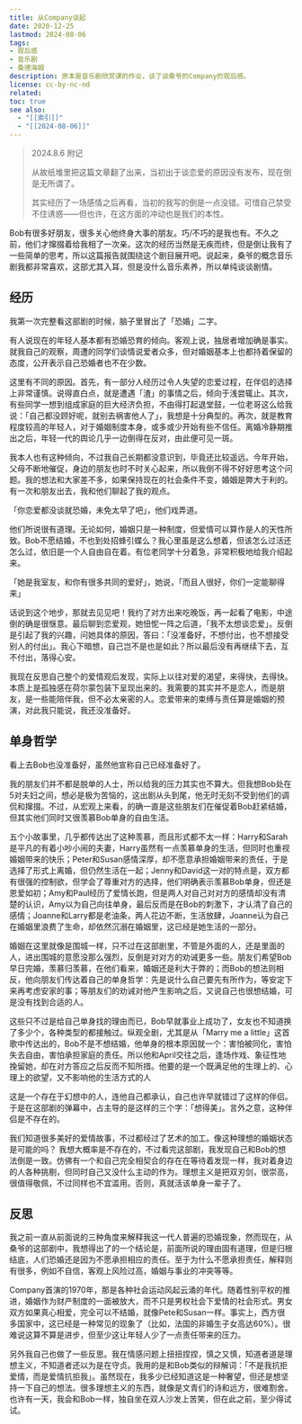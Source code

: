 ```yaml
---
title: 从Company谈起
date: 2020-12-25
lastmod: 2024-08-06
tags: 
- 观后感
- 音乐剧
- 桑德海姆
description: 原本是音乐剧欣赏课的作业，谈了谈桑爷的Company的观后感。
license: cc-by-nc-nd
related: 
toc: true
see also:
  - "[[索引]]"
  - "[[2024-08-06]]"
---
```


> 2024.8.6 附记
> 
> 从故纸堆里把这篇文章翻了出来，当初出于谈恋爱的原因没有发布，现在倒是无所谓了。
> 
> 其实经历了一场感情之后再看，当初的我写的倒是一点没错。可惜自己禁受不住诱惑——但也许，在这方面的冲动也是我们的本性。

Bob有很多好朋友，很多关心他终身大事的朋友。巧/不巧的是我也有。不久之前，他们才撺掇着给我相了一次亲。这次的经历当然是无疾而终，但是倒让我有了一些简单的思考，所以这篇报告就围绕这个剧目展开吧。说起来，桑爷的概念音乐剧我都非常喜欢，这部尤其入耳，但是没什么音乐素养，所以单纯谈谈剧情。

## 经历

我第一次完整看这部剧的时候，脑子里冒出了「恐婚」二字。

有人说现在的年轻人基本都有恐婚恐育的倾向。客观上说，独居者增加确是事实。就我自己的观察，周遭的同学们谈情说爱者众多，但对婚姻基本上也都持着保留的态度，公开表示自己恐婚者也不在少数。

这里有不同的原因。首先，有一部分人经历过令人失望的恋爱过程，在伴侣的选择上非常谨慎。说得直白点，就是遭遇「渣」的事情之后，倾向于浅尝辄止。其次，有些同学一想到组成家庭的巨大经济负担，不由得打起退堂鼓，一位老哥这么给我说：「自己都没顾好呢，就别去祸害他人了」，我想是十分典型的。再次，就是教育程度较高的年轻人，对于婚姻制度本身，或多或少开始有些不信任。离婚冷静期推出之后，年轻一代的舆论几乎一边倒得在反对，由此便可见一斑。

我本人也有这种倾向，不过我自己长期都没意识到，毕竟还比较遥远。今年开始，父母不断地催促，身边的朋友也时不时关心起来，所以我倒不得不好好思考这个问题。我的想法和大家差不多，如果保持现在的社会条件不变，婚姻是弊大于利的。有一次和朋友出去，我和他们聊起了我的观点。

「你恋爱都没谈就恐婚，未免太早了吧」，他们戏弄道。

他们所说很有道理。无论如何，婚姻只是一种制度，但爱情可以算作是人的天性所致。Bob不愿结婚，不也到处招蜂引蝶么？我心里虽是这么想着，但该怎么过活还怎么过，依旧是一个人自由自在着。有位老同学十分着急，非常积极地给我介绍起来。

「她是我室友，和你有很多共同的爱好」，她说，「而且人很好，你们一定能聊得来」

话说到这个地步，那就去见见吧！我约了对方出来吃晚饭，再一起看了电影，中途倒的确是很惬意。最后聊到恋爱观，她忸怩一阵之后道，「我不太想谈恋爱」。反倒是引起了我的兴趣，问她具体的原因，答曰：「没准备好，不想付出，也不想接受别人的付出」。我心下暗想，自己岂不是也是如此？所以最后没有再继续下去，互不付出，落得心安。

我现在反思自己整个的爱情观后发现，实际上以往对爱的渴望，来得快，去得快。本质上是孤独感在荷尔蒙包装下呈现出来的。我需要的其实并不是恋人，而是朋友，是一些能陪伴我，但不必太亲密的人。恋爱带来的束缚与责任算是婚姻的预演，对此我只能说，我还没准备好。

## 单身哲学

看上去Bob也没准备好，虽然他宣称自己已经准备好了。

我的朋友们并不都是脱单的人士，所以给我的压力其实也不算大。但我想Bob处在5对夫妇之间，想必是极为苦恼的，这出剧从头到尾，他无时无刻不受到他们的调侃和撺掇。不过，从宏观上来看，的确一直是这些朋友们在催促着Bob赶紧结婚，但其实他们同时又很羡慕Bob单身的自由生活。

五个小故事里，几乎都传达出了这种羡慕，而且形式都不太一样：Harry和Sarah是平凡的有着小吵小闹的夫妻，Harry虽然有一点羡慕单身的生活，但同时也重视婚姻带来的快乐；Peter和Susan感情深厚，却不愿意承担婚姻带来的责任，于是选择了形式上离婚，但仍然生活在一起；Jenny和David这一对的特点是，双方都有很强的控制欲，但学会了尊重对方的选择，他们明确表示羡慕Bob单身，但还是恩爱如初；Amy和Paul经历了爱情长跑，但是两人对自己对对方的感情却没有清楚的认识，Amy以为自己向往单身，最后反而是在Bob的刺激下，才认清了自己的感情；Joanne和Larry都是老油条，两人花边不断，生活放肆，Joanne认为自己在婚姻里浪费了生命，却依然沉溺在婚姻里，这已经是她生活的一部分。

婚姻在这里就像是围城一样，只不过在这部剧里，不管是外面的人，还是里面的人，进出围城的意愿没那么强烈，反倒是对对方的劝诫更多一些。朋友们希望Bob早日完婚，羡慕归羡慕，在他们看来，婚姻还是利大于弊的；而Bob的想法则相反，他向朋友们传达着自己的单身哲学：先是说什么自己要先有所作为，等安定下来再考虑安家的事；等朋友们的劝诫对他产生影响之后，又说自己也很想结婚，可是没有找到合适的人。

这些只不过是给自己单身找的理由而已，Bob早就事业上成功了，女友也不知道换了多少个，各种类型的都接触过。纵观全剧，尤其是从「Marry me a little」这首歌中传达出的，Bob不是不想结婚，他单身的根本原因就一个：害怕被同化，害怕失去自由，害怕承担家庭的责任。所以他和April交往之后，逢场作戏、象征性地挽留她，却在对方答应之后反而不知所措。他要的是一个既满足他的生理上的、心理上的欲望，又不影响他的生活方式的人

这是一个存在于幻想中的人，连他自己都承认，自己也许早就错过了这样的伴侣。 于是在这部剧的弹幕中，占主导的是这样的三个字：「想得美」。言外之意，这种伴侣是不存在的。

我们知道很多美好的爱情故事，不过都经过了艺术的加工。像这种理想的婚姻状态是可能的吗？ 我想大概率是不存在的，不过看完这部剧，我发现自己和Bob的想法倒是一致。仿佛有一个和自己完全相契合的存在在等待着发现一样，我对着身边的人各种挑剔，但同时自己又没什么主动的作为。理想主义是把双刃剑，很崇高，很值得敬佩，不过同样也不宜滥用。否则，真就活该单身一辈子了。

## 反思

我之前一直从前面说的三种角度来解释我这一代人普遍的恐婚现象，然而现在，从桑爷的这部剧中，我想得出了的一个结论是，前面所说的理由固有道理，但是归根结底，人们恐婚还是因为不愿承担相应的责任。至于为什么不愿承担责任，解释则有很多，例如不自信，客观上风险过高，婚姻与事业的冲突等等。

Company首演的1970年，那是各种社会运动风起云涌的年代。随着性别平权的推进，婚姻作为财产制度的一面被放大，而不只是男权社会下爱情的社会形式。男女双方如果真心相爱，完全可以不结婚，就像Pete和Susan一样。事实上，西方很多国家中，这已经是一种常见的现象了（比如，法国的非婚生子女高达60%）。很难说这算不算是进步，但至少这让年轻人少了一点责任带来的压力。

另外我自己也做了一些反思。我在情感问题上扭扭捏捏，慎之又慎，知道者道是理想主义，不知道者还以为是在守贞。我用的是和Bob类似的辩解词：「不是我抗拒爱情，而是爱情抗拒我」。虽然现在，我多少已经知道这是一种奢望，但还是想坚持一下自己的想法。很多理想主义的东西，就像是文青们的诗和远方，很难割舍。也许有一天，我会和Bob一样，独自坐在双人沙发上苦笑，但在此之前，至少得试试。